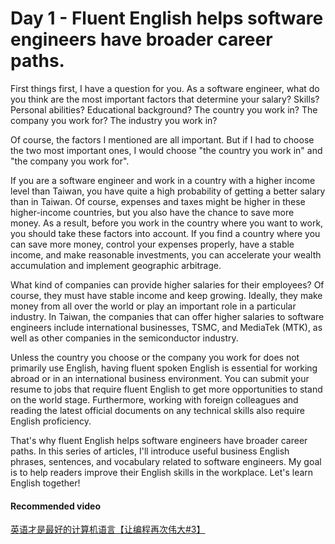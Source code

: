 # Day 1 - Fluent English helps software engineers have broader career paths.

First things first, I have a question for you.
As a software engineer, what do you think are the most important factors that determine your salary? Skills? Personal abilities? Educational background? The country you work in? The company you work for? The industry you work in?

Of course, the factors I mentioned are all important. But if I had to choose the two most important ones, I would choose "the country you work in" and "the company you work for".

If you are a software engineer and work in a country with a higher income level than Taiwan, you have quite a high probability of getting a better salary than in Taiwan. Of course, expenses and taxes might be higher in these higher-income countries, but you also have the chance to save more money.
As a result, before you work in the country where you want to work, you should take these factors into account. If you find a country where you can save more money, control your expenses properly, have a stable income, and make reasonable investments, you can accelerate your wealth accumulation and implement geographic arbitrage.

What kind of companies can provide higher salaries for their employees?
Of course, they must have stable income and keep growing. Ideally, they make money from all over the world or play an important role in a particular industry.
In Taiwan, the companies that can offer higher salaries to software engineers include international businesses, TSMC, and MediaTek (MTK), as well as other companies in the semiconductor industry.

Unless the country you choose or the company you work for does not primarily use English, having fluent spoken English is essential for working abroad or in an international business environment. You can submit your resume to jobs that require fluent English to get more opportunities to stand on the world stage. Furthermore, working with foreign colleagues and reading the latest official documents on any technical skills also require English proficiency.

That's why fluent English helps software engineers have broader career paths. In this series of articles, I'll introduce useful business English phrases, sentences, and vocabulary related to software engineers. My goal is to help readers improve their English skills in the workplace. Let's learn English together!

#### Recommended video

[英语才是最好的计算机语言【让编程再次伟大#3】](https://youtu.be/fHFEGfFoMZI)
